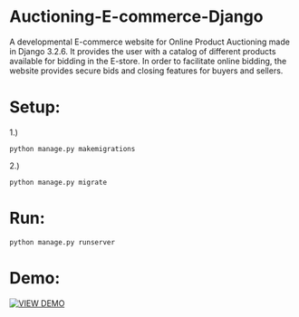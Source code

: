 # Auctioning-E-commerce-Django
A developmental E-commerce website for Online Product Auctioning made in Django 3.2.6. It provides the user with a catalog of different products available for bidding in the E-store. In order to facilitate online bidding, the website provides secure bids and closing features for buyers and sellers. 

# Setup:
1.) 
```shell
python manage.py makemigrations
```
2.) 
```shell
python manage.py migrate
```
# Run:
```shell
python manage.py runserver
```

# Demo:
[![VIEW DEMO](https://img.youtube.com/vi/MrRpPPqpEyw/0.jpg)](https://www.youtube.com/watch?v=MrRpPPqpEyw)
